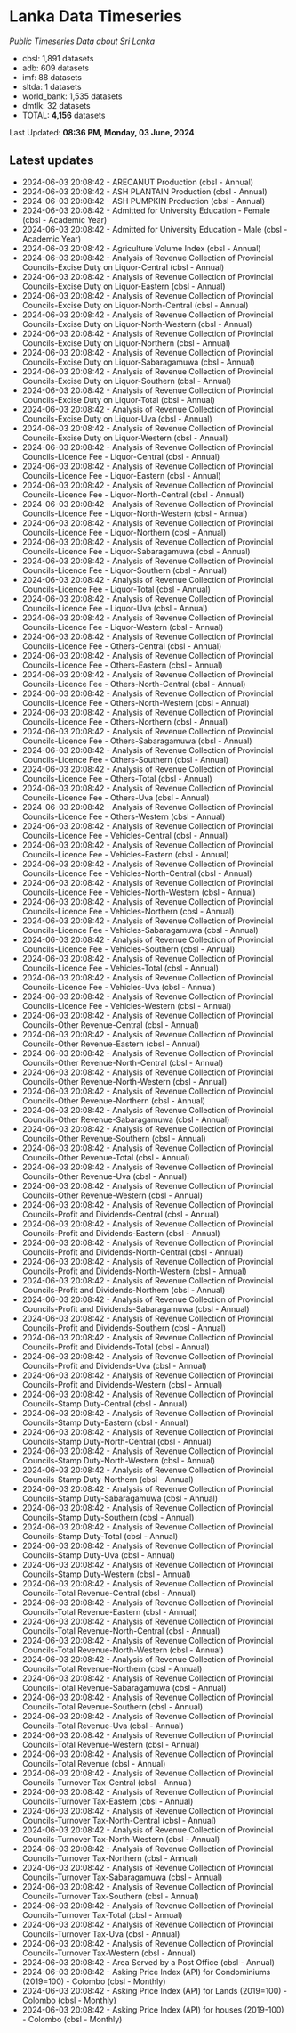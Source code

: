 # Lanka Data Timeseries
*Public Timeseries Data about Sri Lanka*

* cbsl: 1,891 datasets
* adb: 609 datasets
* imf: 88 datasets
* sltda: 1 datasets
* world_bank: 1,535 datasets
* dmtlk: 32 datasets
* TOTAL: **4,156** datasets

Last Updated: **08:36 PM, Monday, 03 June, 2024**

## Latest updates

* 2024-06-03 20:08:42 - ARECANUT Production (cbsl - Annual)
* 2024-06-03 20:08:42 - ASH PLANTAIN Production (cbsl - Annual)
* 2024-06-03 20:08:42 - ASH PUMPKIN Production (cbsl - Annual)
* 2024-06-03 20:08:42 - Admitted for University Education - Female (cbsl - Academic Year)
* 2024-06-03 20:08:42 - Admitted for University Education - Male (cbsl - Academic Year)
* 2024-06-03 20:08:42 - Agriculture Volume Index (cbsl - Annual)
* 2024-06-03 20:08:42 - Analysis of Revenue Collection of Provincial Councils-Excise Duty on Liquor-Central (cbsl - Annual)
* 2024-06-03 20:08:42 - Analysis of Revenue Collection of Provincial Councils-Excise Duty on Liquor-Eastern (cbsl - Annual)
* 2024-06-03 20:08:42 - Analysis of Revenue Collection of Provincial Councils-Excise Duty on Liquor-North-Central (cbsl - Annual)
* 2024-06-03 20:08:42 - Analysis of Revenue Collection of Provincial Councils-Excise Duty on Liquor-North-Western (cbsl - Annual)
* 2024-06-03 20:08:42 - Analysis of Revenue Collection of Provincial Councils-Excise Duty on Liquor-Northern (cbsl - Annual)
* 2024-06-03 20:08:42 - Analysis of Revenue Collection of Provincial Councils-Excise Duty on Liquor-Sabaragamuwa (cbsl - Annual)
* 2024-06-03 20:08:42 - Analysis of Revenue Collection of Provincial Councils-Excise Duty on Liquor-Southern (cbsl - Annual)
* 2024-06-03 20:08:42 - Analysis of Revenue Collection of Provincial Councils-Excise Duty on Liquor-Total (cbsl - Annual)
* 2024-06-03 20:08:42 - Analysis of Revenue Collection of Provincial Councils-Excise Duty on Liquor-Uva (cbsl - Annual)
* 2024-06-03 20:08:42 - Analysis of Revenue Collection of Provincial Councils-Excise Duty on Liquor-Western (cbsl - Annual)
* 2024-06-03 20:08:42 - Analysis of Revenue Collection of Provincial Councils-Licence Fee - Liquor-Central (cbsl - Annual)
* 2024-06-03 20:08:42 - Analysis of Revenue Collection of Provincial Councils-Licence Fee - Liquor-Eastern (cbsl - Annual)
* 2024-06-03 20:08:42 - Analysis of Revenue Collection of Provincial Councils-Licence Fee - Liquor-North-Central (cbsl - Annual)
* 2024-06-03 20:08:42 - Analysis of Revenue Collection of Provincial Councils-Licence Fee - Liquor-North-Western (cbsl - Annual)
* 2024-06-03 20:08:42 - Analysis of Revenue Collection of Provincial Councils-Licence Fee - Liquor-Northern (cbsl - Annual)
* 2024-06-03 20:08:42 - Analysis of Revenue Collection of Provincial Councils-Licence Fee - Liquor-Sabaragamuwa (cbsl - Annual)
* 2024-06-03 20:08:42 - Analysis of Revenue Collection of Provincial Councils-Licence Fee - Liquor-Southern (cbsl - Annual)
* 2024-06-03 20:08:42 - Analysis of Revenue Collection of Provincial Councils-Licence Fee - Liquor-Total (cbsl - Annual)
* 2024-06-03 20:08:42 - Analysis of Revenue Collection of Provincial Councils-Licence Fee - Liquor-Uva (cbsl - Annual)
* 2024-06-03 20:08:42 - Analysis of Revenue Collection of Provincial Councils-Licence Fee - Liquor-Western (cbsl - Annual)
* 2024-06-03 20:08:42 - Analysis of Revenue Collection of Provincial Councils-Licence Fee - Others-Central (cbsl - Annual)
* 2024-06-03 20:08:42 - Analysis of Revenue Collection of Provincial Councils-Licence Fee - Others-Eastern (cbsl - Annual)
* 2024-06-03 20:08:42 - Analysis of Revenue Collection of Provincial Councils-Licence Fee - Others-North-Central (cbsl - Annual)
* 2024-06-03 20:08:42 - Analysis of Revenue Collection of Provincial Councils-Licence Fee - Others-North-Western (cbsl - Annual)
* 2024-06-03 20:08:42 - Analysis of Revenue Collection of Provincial Councils-Licence Fee - Others-Northern (cbsl - Annual)
* 2024-06-03 20:08:42 - Analysis of Revenue Collection of Provincial Councils-Licence Fee - Others-Sabaragamuwa (cbsl - Annual)
* 2024-06-03 20:08:42 - Analysis of Revenue Collection of Provincial Councils-Licence Fee - Others-Southern (cbsl - Annual)
* 2024-06-03 20:08:42 - Analysis of Revenue Collection of Provincial Councils-Licence Fee - Others-Total (cbsl - Annual)
* 2024-06-03 20:08:42 - Analysis of Revenue Collection of Provincial Councils-Licence Fee - Others-Uva (cbsl - Annual)
* 2024-06-03 20:08:42 - Analysis of Revenue Collection of Provincial Councils-Licence Fee - Others-Western (cbsl - Annual)
* 2024-06-03 20:08:42 - Analysis of Revenue Collection of Provincial Councils-Licence Fee - Vehicles-Central (cbsl - Annual)
* 2024-06-03 20:08:42 - Analysis of Revenue Collection of Provincial Councils-Licence Fee - Vehicles-Eastern (cbsl - Annual)
* 2024-06-03 20:08:42 - Analysis of Revenue Collection of Provincial Councils-Licence Fee - Vehicles-North-Central (cbsl - Annual)
* 2024-06-03 20:08:42 - Analysis of Revenue Collection of Provincial Councils-Licence Fee - Vehicles-North-Western (cbsl - Annual)
* 2024-06-03 20:08:42 - Analysis of Revenue Collection of Provincial Councils-Licence Fee - Vehicles-Northern (cbsl - Annual)
* 2024-06-03 20:08:42 - Analysis of Revenue Collection of Provincial Councils-Licence Fee - Vehicles-Sabaragamuwa (cbsl - Annual)
* 2024-06-03 20:08:42 - Analysis of Revenue Collection of Provincial Councils-Licence Fee - Vehicles-Southern (cbsl - Annual)
* 2024-06-03 20:08:42 - Analysis of Revenue Collection of Provincial Councils-Licence Fee - Vehicles-Total (cbsl - Annual)
* 2024-06-03 20:08:42 - Analysis of Revenue Collection of Provincial Councils-Licence Fee - Vehicles-Uva (cbsl - Annual)
* 2024-06-03 20:08:42 - Analysis of Revenue Collection of Provincial Councils-Licence Fee - Vehicles-Western (cbsl - Annual)
* 2024-06-03 20:08:42 - Analysis of Revenue Collection of Provincial Councils-Other Revenue-Central (cbsl - Annual)
* 2024-06-03 20:08:42 - Analysis of Revenue Collection of Provincial Councils-Other Revenue-Eastern (cbsl - Annual)
* 2024-06-03 20:08:42 - Analysis of Revenue Collection of Provincial Councils-Other Revenue-North-Central (cbsl - Annual)
* 2024-06-03 20:08:42 - Analysis of Revenue Collection of Provincial Councils-Other Revenue-North-Western (cbsl - Annual)
* 2024-06-03 20:08:42 - Analysis of Revenue Collection of Provincial Councils-Other Revenue-Northern (cbsl - Annual)
* 2024-06-03 20:08:42 - Analysis of Revenue Collection of Provincial Councils-Other Revenue-Sabaragamuwa (cbsl - Annual)
* 2024-06-03 20:08:42 - Analysis of Revenue Collection of Provincial Councils-Other Revenue-Southern (cbsl - Annual)
* 2024-06-03 20:08:42 - Analysis of Revenue Collection of Provincial Councils-Other Revenue-Total (cbsl - Annual)
* 2024-06-03 20:08:42 - Analysis of Revenue Collection of Provincial Councils-Other Revenue-Uva (cbsl - Annual)
* 2024-06-03 20:08:42 - Analysis of Revenue Collection of Provincial Councils-Other Revenue-Western (cbsl - Annual)
* 2024-06-03 20:08:42 - Analysis of Revenue Collection of Provincial Councils-Profit and Dividends-Central (cbsl - Annual)
* 2024-06-03 20:08:42 - Analysis of Revenue Collection of Provincial Councils-Profit and Dividends-Eastern (cbsl - Annual)
* 2024-06-03 20:08:42 - Analysis of Revenue Collection of Provincial Councils-Profit and Dividends-North-Central (cbsl - Annual)
* 2024-06-03 20:08:42 - Analysis of Revenue Collection of Provincial Councils-Profit and Dividends-North-Western (cbsl - Annual)
* 2024-06-03 20:08:42 - Analysis of Revenue Collection of Provincial Councils-Profit and Dividends-Northern (cbsl - Annual)
* 2024-06-03 20:08:42 - Analysis of Revenue Collection of Provincial Councils-Profit and Dividends-Sabaragamuwa (cbsl - Annual)
* 2024-06-03 20:08:42 - Analysis of Revenue Collection of Provincial Councils-Profit and Dividends-Southern (cbsl - Annual)
* 2024-06-03 20:08:42 - Analysis of Revenue Collection of Provincial Councils-Profit and Dividends-Total (cbsl - Annual)
* 2024-06-03 20:08:42 - Analysis of Revenue Collection of Provincial Councils-Profit and Dividends-Uva (cbsl - Annual)
* 2024-06-03 20:08:42 - Analysis of Revenue Collection of Provincial Councils-Profit and Dividends-Western (cbsl - Annual)
* 2024-06-03 20:08:42 - Analysis of Revenue Collection of Provincial Councils-Stamp Duty-Central (cbsl - Annual)
* 2024-06-03 20:08:42 - Analysis of Revenue Collection of Provincial Councils-Stamp Duty-Eastern (cbsl - Annual)
* 2024-06-03 20:08:42 - Analysis of Revenue Collection of Provincial Councils-Stamp Duty-North-Central (cbsl - Annual)
* 2024-06-03 20:08:42 - Analysis of Revenue Collection of Provincial Councils-Stamp Duty-North-Western (cbsl - Annual)
* 2024-06-03 20:08:42 - Analysis of Revenue Collection of Provincial Councils-Stamp Duty-Northern (cbsl - Annual)
* 2024-06-03 20:08:42 - Analysis of Revenue Collection of Provincial Councils-Stamp Duty-Sabaragamuwa (cbsl - Annual)
* 2024-06-03 20:08:42 - Analysis of Revenue Collection of Provincial Councils-Stamp Duty-Southern (cbsl - Annual)
* 2024-06-03 20:08:42 - Analysis of Revenue Collection of Provincial Councils-Stamp Duty-Total (cbsl - Annual)
* 2024-06-03 20:08:42 - Analysis of Revenue Collection of Provincial Councils-Stamp Duty-Uva (cbsl - Annual)
* 2024-06-03 20:08:42 - Analysis of Revenue Collection of Provincial Councils-Stamp Duty-Western (cbsl - Annual)
* 2024-06-03 20:08:42 - Analysis of Revenue Collection of Provincial Councils-Total Revenue-Central (cbsl - Annual)
* 2024-06-03 20:08:42 - Analysis of Revenue Collection of Provincial Councils-Total Revenue-Eastern (cbsl - Annual)
* 2024-06-03 20:08:42 - Analysis of Revenue Collection of Provincial Councils-Total Revenue-North-Central (cbsl - Annual)
* 2024-06-03 20:08:42 - Analysis of Revenue Collection of Provincial Councils-Total Revenue-North-Western (cbsl - Annual)
* 2024-06-03 20:08:42 - Analysis of Revenue Collection of Provincial Councils-Total Revenue-Northern (cbsl - Annual)
* 2024-06-03 20:08:42 - Analysis of Revenue Collection of Provincial Councils-Total Revenue-Sabaragamuwa (cbsl - Annual)
* 2024-06-03 20:08:42 - Analysis of Revenue Collection of Provincial Councils-Total Revenue-Southern (cbsl - Annual)
* 2024-06-03 20:08:42 - Analysis of Revenue Collection of Provincial Councils-Total Revenue-Uva (cbsl - Annual)
* 2024-06-03 20:08:42 - Analysis of Revenue Collection of Provincial Councils-Total Revenue-Western (cbsl - Annual)
* 2024-06-03 20:08:42 - Analysis of Revenue Collection of Provincial Councils-Total Revenue (cbsl - Annual)
* 2024-06-03 20:08:42 - Analysis of Revenue Collection of Provincial Councils-Turnover Tax-Central (cbsl - Annual)
* 2024-06-03 20:08:42 - Analysis of Revenue Collection of Provincial Councils-Turnover Tax-Eastern (cbsl - Annual)
* 2024-06-03 20:08:42 - Analysis of Revenue Collection of Provincial Councils-Turnover Tax-North-Central (cbsl - Annual)
* 2024-06-03 20:08:42 - Analysis of Revenue Collection of Provincial Councils-Turnover Tax-North-Western (cbsl - Annual)
* 2024-06-03 20:08:42 - Analysis of Revenue Collection of Provincial Councils-Turnover Tax-Northern (cbsl - Annual)
* 2024-06-03 20:08:42 - Analysis of Revenue Collection of Provincial Councils-Turnover Tax-Sabaragamuwa (cbsl - Annual)
* 2024-06-03 20:08:42 - Analysis of Revenue Collection of Provincial Councils-Turnover Tax-Southern (cbsl - Annual)
* 2024-06-03 20:08:42 - Analysis of Revenue Collection of Provincial Councils-Turnover Tax-Total (cbsl - Annual)
* 2024-06-03 20:08:42 - Analysis of Revenue Collection of Provincial Councils-Turnover Tax-Uva (cbsl - Annual)
* 2024-06-03 20:08:42 - Analysis of Revenue Collection of Provincial Councils-Turnover Tax-Western (cbsl - Annual)
* 2024-06-03 20:08:42 - Area Served by a Post Office (cbsl - Annual)
* 2024-06-03 20:08:42 - Asking Price Index (API) for Condominiums (2019=100) - Colombo (cbsl - Monthly)
* 2024-06-03 20:08:42 - Asking Price Index (API) for Lands (2019=100) - Colombo (cbsl - Monthly)
* 2024-06-03 20:08:42 - Asking Price Index (API) for houses (2019-100) - Colombo (cbsl - Monthly)